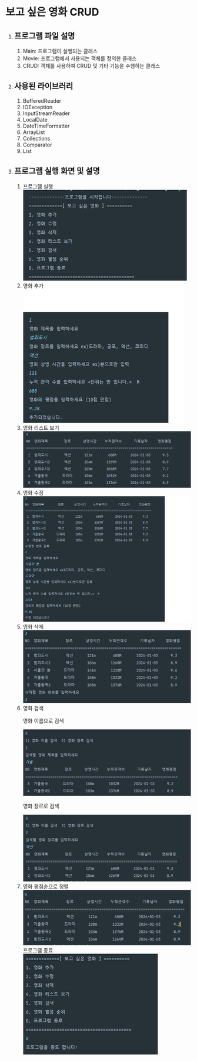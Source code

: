 <h1>보고 싶은 영화 CRUD</h1>
<ol>
  <li><h2>프로그램 파일 설명</h2></li>
    <ol>
      <li>Main: 프로그램이 실행되는 클래스</li>
      <li>Movie: 프로그램에서 사용되는 객체를 정의한 클래스</li>
      <li>CRUD: 객체를 사용하여 CRUD 및 기타 기능을 수행하는 클래스</li>
    </ol>  
  <li><h2>사용된 라이브러리</h2>
   <ol>
      <li>BufferedReader</li>
      <li>IOException</li>
      <li>InputStreamReader</li>
      <li>LocalDate</li>
      <li>DateTimeFormatter</li>
      <li>ArrayList</li>
      <li>Collections</li>
      <li>Comparator</li>
      <li>List</li>
    </ol>  

  </li>
  <li><h2>프로그램 실행 화면 및 설명</h2></li>
     <ol>
       <li>프로그램 실행<br>
          <img src="image/image_start.png"/>
         </li>
       <li>영화 추가<br>
       <img src="image/image_create.png"/>
         </li>
       <li>영화 리스트 보기<br>
       <img src="image/image_read.png"/>
         </li>
       <li>영화 수정<br>
        <img src="image/image_update.png"/>
         </li>
        <li>영화 삭제<br>
        <img src="image/image_delete.png"/>
          </li>
       <li>영화 검색<br>
        <p>영화 이름으로 검색</p>
       <img src="image/image_search_1.png"/>
       <p>영화 장르로 검색</p>
       <img src="image/image_search_2.png"/>
         </li>
       <li>영화 평점순으로 정렬<br>
        <img src="image/image_topRating.png"/>
         </li>
        </li>프로그램 종료<br>
       <img src="image/image_end_program.png"/>
        </li>
     </ol>  
</ol>
